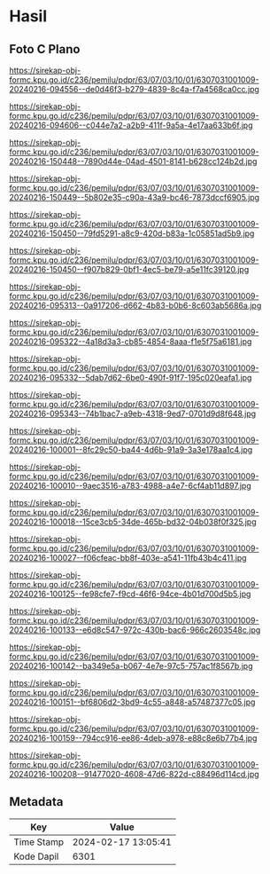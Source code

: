 # Hasil

## Foto C Plano

https://sirekap-obj-formc.kpu.go.id/c236/pemilu/pdpr/63/07/03/10/01/6307031001009-20240216-094556--de0d46f3-b279-4839-8c4a-f7a4568ca0cc.jpg

https://sirekap-obj-formc.kpu.go.id/c236/pemilu/pdpr/63/07/03/10/01/6307031001009-20240216-094606--c044e7a2-a2b9-411f-9a5a-4e17aa633b6f.jpg

https://sirekap-obj-formc.kpu.go.id/c236/pemilu/pdpr/63/07/03/10/01/6307031001009-20240216-150448--7890d44e-04ad-4501-8141-b628cc124b2d.jpg

https://sirekap-obj-formc.kpu.go.id/c236/pemilu/pdpr/63/07/03/10/01/6307031001009-20240216-150449--5b802e35-c90a-43a9-bc46-7873dccf6905.jpg

https://sirekap-obj-formc.kpu.go.id/c236/pemilu/pdpr/63/07/03/10/01/6307031001009-20240216-150450--79fd5291-a8c9-420d-b83a-1c05851ad5b9.jpg

https://sirekap-obj-formc.kpu.go.id/c236/pemilu/pdpr/63/07/03/10/01/6307031001009-20240216-150450--f907b829-0bf1-4ec5-be79-a5e11fc39120.jpg

https://sirekap-obj-formc.kpu.go.id/c236/pemilu/pdpr/63/07/03/10/01/6307031001009-20240216-095313--0a917206-d662-4b83-b0b6-8c603ab5686a.jpg

https://sirekap-obj-formc.kpu.go.id/c236/pemilu/pdpr/63/07/03/10/01/6307031001009-20240216-095322--4a18d3a3-cb85-4854-8aaa-f1e5f75a6181.jpg

https://sirekap-obj-formc.kpu.go.id/c236/pemilu/pdpr/63/07/03/10/01/6307031001009-20240216-095332--5dab7d62-6be0-490f-91f7-195c020eafa1.jpg

https://sirekap-obj-formc.kpu.go.id/c236/pemilu/pdpr/63/07/03/10/01/6307031001009-20240216-095343--74b1bac7-a9eb-4318-9ed7-0701d9d8f648.jpg

https://sirekap-obj-formc.kpu.go.id/c236/pemilu/pdpr/63/07/03/10/01/6307031001009-20240216-100001--8fc29c50-ba44-4d6b-91a9-3a3e178aa1c4.jpg

https://sirekap-obj-formc.kpu.go.id/c236/pemilu/pdpr/63/07/03/10/01/6307031001009-20240216-100010--9aec3516-a783-4988-a4e7-6cf4ab11d897.jpg

https://sirekap-obj-formc.kpu.go.id/c236/pemilu/pdpr/63/07/03/10/01/6307031001009-20240216-100018--15ce3cb5-34de-465b-bd32-04b038f0f325.jpg

https://sirekap-obj-formc.kpu.go.id/c236/pemilu/pdpr/63/07/03/10/01/6307031001009-20240216-100027--f06cfeac-bb8f-403e-a541-11fb43b4c411.jpg

https://sirekap-obj-formc.kpu.go.id/c236/pemilu/pdpr/63/07/03/10/01/6307031001009-20240216-100125--fe98cfe7-f9cd-46f6-94ce-4b01d700d5b5.jpg

https://sirekap-obj-formc.kpu.go.id/c236/pemilu/pdpr/63/07/03/10/01/6307031001009-20240216-100133--e6d8c547-972c-430b-bac6-966c2603548c.jpg

https://sirekap-obj-formc.kpu.go.id/c236/pemilu/pdpr/63/07/03/10/01/6307031001009-20240216-100142--ba349e5a-b067-4e7e-97c5-757ac1f8567b.jpg

https://sirekap-obj-formc.kpu.go.id/c236/pemilu/pdpr/63/07/03/10/01/6307031001009-20240216-100151--bf6806d2-3bd9-4c55-a848-a57487377c05.jpg

https://sirekap-obj-formc.kpu.go.id/c236/pemilu/pdpr/63/07/03/10/01/6307031001009-20240216-100159--794cc916-ee86-4deb-a978-e88c8e6b77b4.jpg

https://sirekap-obj-formc.kpu.go.id/c236/pemilu/pdpr/63/07/03/10/01/6307031001009-20240216-100208--91477020-4608-47d6-822d-c88496d114cd.jpg


## Metadata

| Key        | Value               |
| ---------- | ------------------- |
| Time Stamp | 2024-02-17 13:05:41 |
| Kode Dapil | 6301                |



